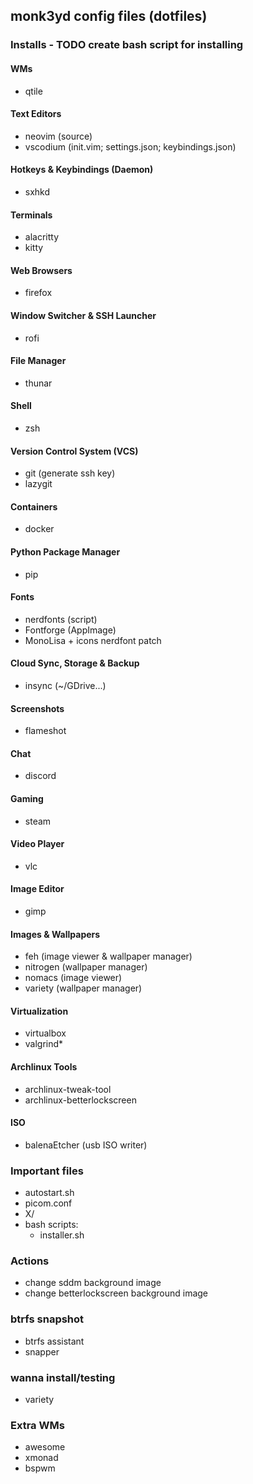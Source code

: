 ## monk3yd config files (dotfiles)

### Installs - TODO create bash script for installing
#### WMs
- qtile

#### Text Editors
- neovim (source)
- vscodium (init.vim; settings.json; keybindings.json)

#### Hotkeys & Keybindings (Daemon)
- sxhkd

#### Terminals
- alacritty
- kitty

#### Web Browsers
- firefox

#### Window Switcher & SSH Launcher
- rofi

#### File Manager
- thunar

#### Shell
- zsh

#### Version Control System (VCS)
- git (generate ssh key)
- lazygit

#### Containers
- docker

#### Python Package Manager
- pip
#### Fonts
- nerdfonts (script)
- Fontforge (AppImage)
- MonoLisa + icons nerdfont patch

#### Cloud Sync, Storage & Backup
- insync (~/GDrive...)

#### Screenshots
- flameshot

#### Chat
- discord

#### Gaming
- steam

#### Video Player
- vlc

#### Image Editor
- gimp

#### Images & Wallpapers
- feh (image viewer & wallpaper manager)
- nitrogen (wallpaper manager)
- nomacs (image viewer)
- variety (wallpaper manager)

#### Virtualization
- virtualbox
- valgrind*

#### Archlinux Tools
- archlinux-tweak-tool
- archlinux-betterlockscreen

#### ISO
- balenaEtcher (usb ISO writer)

### Important files
- autostart.sh
- picom.conf
- X/
- bash scripts:
  - installer.sh

### Actions
- change sddm background image
- change betterlockscreen background image

### btrfs snapshot
- btrfs assistant
- snapper

### wanna install/testing
- variety

### Extra WMs
- awesome
- xmonad
- bspwm
